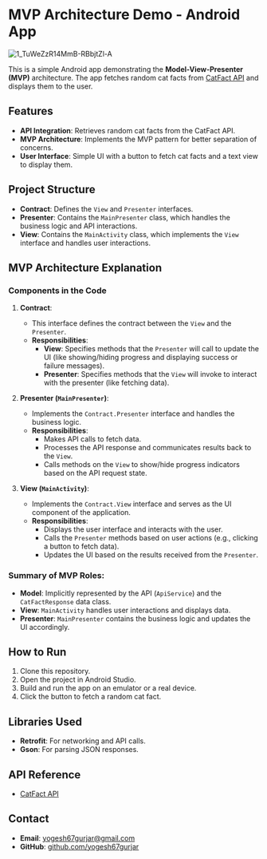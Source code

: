 # MVP Architecture Demo - Android App

![1_TuWeZzR14MmB-RBbjtZl-A](https://github.com/user-attachments/assets/f2fc6c41-c4e2-4a53-9434-c56c51edbc87)

This is a simple Android app demonstrating the **Model-View-Presenter (MVP)** architecture. The app fetches random cat facts from [CatFact API](https://catfact.ninja/) and displays them to the user.

## Features
- **API Integration**: Retrieves random cat facts from the CatFact API.
- **MVP Architecture**: Implements the MVP pattern for better separation of concerns.
- **User Interface**: Simple UI with a button to fetch cat facts and a text view to display them.

## Project Structure
- **Contract**: Defines the `View` and `Presenter` interfaces.
- **Presenter**: Contains the `MainPresenter` class, which handles the business logic and API interactions.
- **View**: Contains the `MainActivity` class, which implements the `View` interface and handles user interactions.

## MVP Architecture Explanation

### Components in the Code

1. **Contract**:
   - This interface defines the contract between the `View` and the `Presenter`.
   - **Responsibilities**:
     - **View**: Specifies methods that the `Presenter` will call to update the UI (like showing/hiding progress and displaying success or failure messages).
     - **Presenter**: Specifies methods that the `View` will invoke to interact with the presenter (like fetching data).

2. **Presenter (`MainPresenter`)**:
   - Implements the `Contract.Presenter` interface and handles the business logic.
   - **Responsibilities**:
     - Makes API calls to fetch data.
     - Processes the API response and communicates results back to the `View`.
     - Calls methods on the `View` to show/hide progress indicators based on the API request state.

3. **View (`MainActivity`)**:
   - Implements the `Contract.View` interface and serves as the UI component of the application.
   - **Responsibilities**:
     - Displays the user interface and interacts with the user.
     - Calls the `Presenter` methods based on user actions (e.g., clicking a button to fetch data).
     - Updates the UI based on the results received from the `Presenter`.

### Summary of MVP Roles:
- **Model**: Implicitly represented by the API (`ApiService`) and the `CatFactResponse` data class.
- **View**: `MainActivity` handles user interactions and displays data.
- **Presenter**: `MainPresenter` contains the business logic and updates the UI accordingly.

## How to Run
1. Clone this repository.
2. Open the project in Android Studio.
3. Build and run the app on an emulator or a real device.
4. Click the button to fetch a random cat fact.

## Libraries Used
- **Retrofit**: For networking and API calls.
- **Gson**: For parsing JSON responses.

## API Reference
- [CatFact API](https://catfact.ninja/)

## Contact
- **Email**: [yogesh67gurjar@gmail.com](mailto:yogesh67gurjar@gmail.com)
- **GitHub**: [github.com/yogesh67gurjar](https://github.com/yogesh67gurjar)
